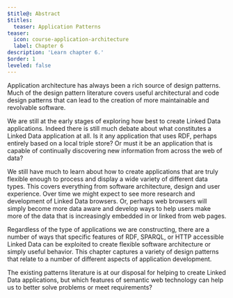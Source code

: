 ```yaml
---
$title@: Abstract
$titles:
  teaser: Application Patterns
teaser:
  icon: course-application-architecture
  label: Chapter 6
description: 'Learn chapter 6.'
$order: 1
leveled: false
---
```


Application architecture has always been a rich source of design patterns. Much of the design pattern literature covers useful architectural and code design patterns that can lead to the creation of more maintainable and revolvable software.

We are still at the early stages of exploring how best to create Linked Data applications. Indeed there is still much debate about what constitutes a Linked Data application at all. Is it any application that uses RDF, perhaps entirely based on a local triple store? Or must it be an application that is capable of continually discovering new information from across the web of data?

We still have much to learn about how to create applications that are truly flexible enough to process and display a wide variety of different data types. This covers everything from software architecture, design and user experience. Over time we might expect to see more research and development of Linked Data browsers. Or, perhaps web browsers will simply become more data aware and develop ways to help users make more of the data that is increasingly embedded in or linked from web pages.

Regardless of the type of applications we are constructing, there are a number of ways that specific features of RDF, SPARQL, or HTTP accessible Linked Data can be exploited to create flexible software architecture or simply useful behavior. This chapter captures a variety of design patterns that relate to a number of different aspects of application development.

The existing patterns literature is at our disposal for helping to create Linked Data applications, but which features of semantic web technology can help us to better solve problems or meet requirements?
